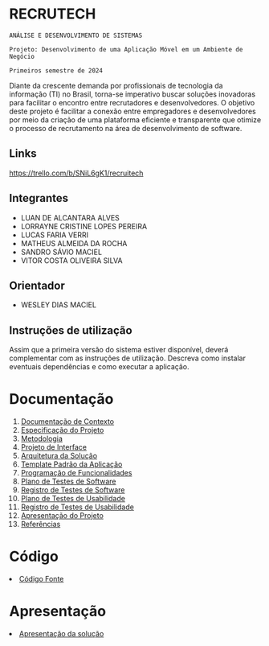# RECRUTECH

`ANÁLISE E DESENVOLVIMENTO DE SISTEMAS`

`Projeto: Desenvolvimento de uma Aplicação Móvel em um Ambiente de Negócio`

`Primeiros semestre de 2024`

Diante da crescente demanda por profissionais de tecnologia da informação (TI) no Brasil, torna-se imperativo buscar soluções inovadoras para facilitar o encontro entre recrutadores e desenvolvedores. O objetivo deste projeto é facilitar a conexão entre empregadores e desenvolvedores por meio da criação de uma plataforma eficiente e transparente que otimize o processo de recrutamento na área de desenvolvimento de software.

## Links
https://trello.com/b/SNiL6gK1/recruitech

## Integrantes

* LUAN DE ALCANTARA ALVES
* LORRAYNE CRISTINE LOPES PEREIRA
* LUCAS FARIA VERRI
* MATHEUS ALMEIDA DA ROCHA 
* SANDRO SÁVIO MACIEL
* VITOR COSTA OLIVEIRA SILVA

## Orientador

* WESLEY DIAS MACIEL

## Instruções de utilização

Assim que a primeira versão do sistema estiver disponível, deverá complementar com as instruções de utilização. Descreva como instalar eventuais dependências e como executar a aplicação.

# Documentação

<ol>
<li><a href="docs/01-Documentação de Contexto.md"> Documentação de Contexto</a></li>
<li><a href="docs/02-Especificação do Projeto.md"> Especificação do Projeto</a></li>
<li><a href="docs/03-Metodologia.md"> Metodologia</a></li>
<li><a href="docs/04-Projeto de Interface.md"> Projeto de Interface</a></li>
<li><a href="docs/05-Arquitetura da Solução.md"> Arquitetura da Solução</a></li>
<li><a href="docs/06-Template Padrão da Aplicação.md"> Template Padrão da Aplicação</a></li>
<li><a href="docs/07-Programação de Funcionalidades.md"> Programação de Funcionalidades</a></li>
<li><a href="docs/08-Plano de Testes de Software.md"> Plano de Testes de Software</a></li>
<li><a href="docs/09-Registro de Testes de Software.md"> Registro de Testes de Software</a></li>
<li><a href="docs/10-Plano de Testes de Usabilidade.md"> Plano de Testes de Usabilidade</a></li>
<li><a href="docs/11-Registro de Testes de Usabilidade.md"> Registro de Testes de Usabilidade</a></li>
<li><a href="docs/12-Apresentação do Projeto.md"> Apresentação do Projeto</a></li>
<li><a href="docs/13-Referências.md"> Referências</a></li>
</ol>

# Código

<li><a href="src/README.md"> Código Fonte</a></li>

# Apresentação

<li><a href="presentation/README.md"> Apresentação da solução</a></li>

